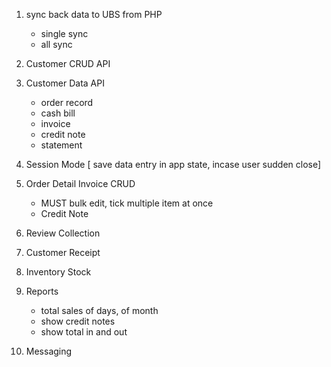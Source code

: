 1. sync back data to UBS from PHP
    - single sync 
    - all sync 
2. Customer CRUD API
3. Customer Data API
    - order record
    - cash bill
    - invoice
    - credit note
    - statement
4. Session Mode [ save data entry in app state, incase user sudden close]
5. Order Detail Invoice CRUD
    - MUST bulk edit, tick multiple item at once
    - Credit Note

6. Review Collection 
7. Customer Receipt
8. Inventory Stock
9. Reports
    - total sales of days, of month
    - show credit notes
    - show total in and out
10. Messaging